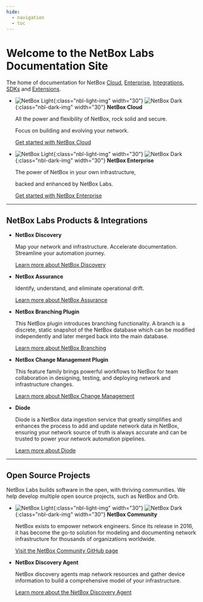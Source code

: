 ```yaml
---
hide:
  - navigation
  - toc
---
```

# Welcome to the NetBox Labs Documentation Site 

The home of documentation for NetBox [Cloud](Administration%20Console/console-access), [Enterprise](netbox-enterprise/nbe-overview), [Integrations](netbox-integrations/netbox-ansible-collection), [SDKs](sdks/pynetbox) and [Extensions](netbox-extensions/branching/). 

<div class="grid cards" markdown="1">

- ![NetBox Light](/images/netbox-favicon.png){:class="nbl-light-img" width="30"} ![NetBox Dark](/images/netbox-light-favicon.png){:class="nbl-dark-img" width="30"} __NetBox Cloud__
    
    All the power and flexibility of NetBox, rock solid and secure. 

    Focus on building and evolving your network.

    [Get started with NetBox Cloud](Administration%20Console/console-access)

- ![NetBox Light](/images/netbox-favicon.png){:class="nbl-light-img" width="30"} ![NetBox Dark](/images/netbox-light-favicon.png){:class="nbl-dark-img" width="30"} __NetBox Enterprise__
    
    The power of NetBox in your own infrastructure, 
    
    backed and enhanced by NetBox Labs.

    [Get started with NetBox Enterprise](netbox-enterprise/nbe-overview)
</div>

---

## NetBox Labs Products & Integrations

<div class="grid cards" markdown="1">

-   __NetBox Discovery__

    Map your network and infrastructure. 
    Accelerate documentation. 
    Streamline your automation journey.

    [Learn more about NetBox Discovery](netbox-discovery/)


-   __NetBox Assurance__

    Identify, understand, and eliminate 
    operational drift.

    [Learn more about NetBox Assurance](netbox-assurance/)

-   __NetBox Branching Plugin__

    This NetBox plugin introduces branching functionality. A branch is a discrete, static snapshot of the NetBox database which can be modified independently and later merged back into the main database. 

    [Learn more about NetBox Branching](netbox-extensions/branching/)
  
-   __NetBox Change Management Plugin__

    This feature family brings powerful workflows to NetBox for team collaboration in designing, testing, and deploying network and infrastructure changes.

    [Learn more about NetBox Change Management](netbox-extensions/changes)

-   __Diode__

    Diode is a NetBox data ingestion service that greatly simplifies and enhances the process to add and update network data in NetBox, ensuring your network source of truth is always accurate and can be trusted to power your network automation pipelines.

    [Learn more about Diode](netbox-extensions/diode/)

</div>

---

## Open Source Projects

NetBox Labs builds software in the open, with thriving communities. We help develop multiple open source projects, such as NetBox and Orb.

<div class="grid cards" markdown="1">

-  ![NetBox Light](/images/netbox-favicon.png){:class="nbl-light-img" width="30"} ![NetBox Dark](/images/netbox-light-favicon.png){:class="nbl-dark-img" width="30"} __NetBox Community__

    NetBox exists to empower network engineers. Since its release in 2016, it has become the go-to solution for modeling and documenting network infrastructure for thousands of organizations worldwide.

    [Visit the NetBox Community GitHub page](https://github.com/netbox-community/netbox)

-  __NetBox Discovery Agent__

    NetBox discovery agents map network resources and gather device information to build a comprehensive model of your infrastructure.

    [Learn more about the NetBox Discovery Agent](netbox-discovery/agent/)
</div>
